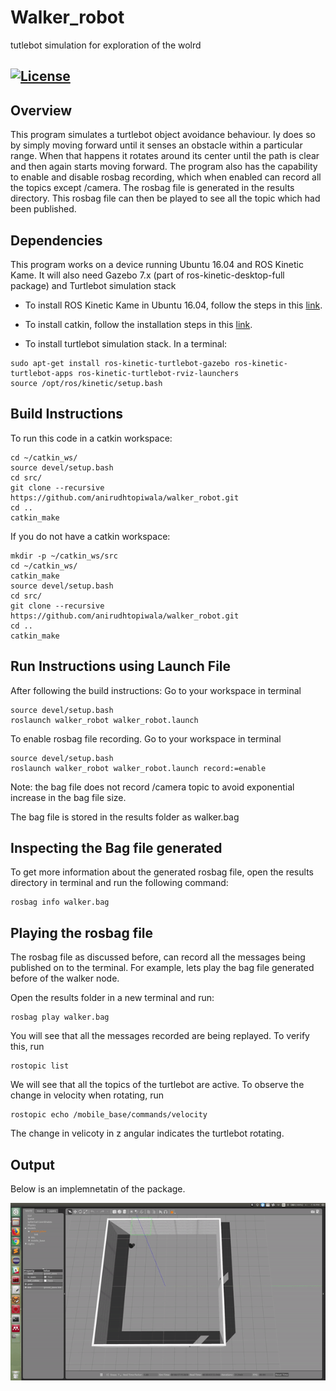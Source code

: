 # Walker_robot
tutlebot simulation for exploration of the wolrd

[![License](https://img.shields.io/badge/License-BSD%203--Clause-blue.svg)](https://opensource.org/licenses/BSD-3-Clause)
---

## Overview
This program simulates a turtlebot object avoidance behaviour. Iy does so by simply moving forward until it senses an obstacle within a particular range. When that happens it rotates around its center until the path is clear and then again starts moving forward. The program also has the capability to enable and disable rosbag recording, which when enabled can record all the topics except /camera. The rosbag file is generated in the results directory. This rosbag file can then be played to see all the topic which had been published.

## Dependencies
This program works on a device running Ubuntu 16.04 and ROS Kinetic Kame. It will also need Gazebo 7.x (part of ros-kinetic-desktop-full package) and Turtlebot simulation stack

* To install ROS Kinetic Kame in Ubuntu 16.04, follow the steps in this [link](http://wiki.ros.org/kinetic/Installation/Ubuntu).

* To install catkin, follow the installation steps in this [link](http://wiki.ros.org/catkin).

* To install turtlebot simulation stack. In a terminal:

```
sudo apt-get install ros-kinetic-turtlebot-gazebo ros-kinetic-turtlebot-apps ros-kinetic-turtlebot-rviz-launchers
source /opt/ros/kinetic/setup.bash
```

## Build Instructions

To run this code in a catkin workspace:
```
cd ~/catkin_ws/
source devel/setup.bash
cd src/
git clone --recursive https://github.com/anirudhtopiwala/walker_robot.git
cd ..
catkin_make
```
If you do not have a catkin workspace:
```
mkdir -p ~/catkin_ws/src
cd ~/catkin_ws/
catkin_make
source devel/setup.bash
cd src/
git clone --recursive https://github.com/anirudhtopiwala/walker_robot.git
cd ..
catkin_make
```

## Run Instructions using Launch File

After following the build instructions:
Go to your workspace in terminal
```
source devel/setup.bash
roslaunch walker_robot walker_robot.launch 
```
To enable rosbag file recording.
Go to your workspace in terminal
```
source devel/setup.bash
roslaunch walker_robot walker_robot.launch record:=enable
```
Note: the bag file does not record /camera topic to avoid exponential increase in the bag file size.

The bag file is stored in the results folder as walker.bag

## Inspecting the Bag file generated
To get more information about the generated rosbag file, open the results directory in terminal and run the following command:
```
rosbag info walker.bag
```
## Playing the rosbag file
The rosbag file as discussed before, can record all the messages being published on to the terminal. For example, lets play the bag file generated before of the walker node.

Open the results folder in a new terminal and run:
```
rosbag play walker.bag
```
You will see that all the messages recorded are being replayed. 
To verify this, run
```
rostopic list
```
We will see that all the topics of the turtlebot are active.
To observe the change in velocity when rotating, run
```
rostopic echo /mobile_base/commands/velocity 
```
The change in velicoty in z angular indicates the turtlebot rotating.

## Output

Below is an implemnetatin of the package.
<p align="center">
<img src="https://github.com/anirudhtopiwala/walker_robot/blob/master/results/output.gif">
</p>
